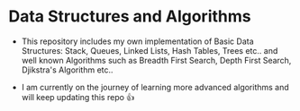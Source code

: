 # Data Structures and Algorithms

* This repository includes my own implementation of Basic Data Structures: Stack, Queues, Linked Lists, Hash Tables, Trees etc..
and well known Algorithms such as Breadth First Search, Depth First Search, Djikstra's Algorithm etc..

* I am currently on the journey of learning more advanced algorithms and will keep updating this repo :thumbsup:
